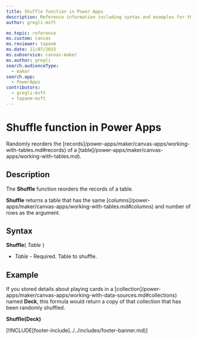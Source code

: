```yaml
---
title: Shuffle function in Power Apps
description: Reference information including syntax and examples for the Shuffle function in Power Apps.
author: gregli-msft

ms.topic: reference
ms.custom: canvas
ms.reviewer: tapanm
ms.date: 11/07/2015
ms.subservice: canvas-maker
ms.author: gregli
search.audienceType: 
  - maker
search.app: 
  - PowerApps
contributors:
  - gregli-msft
  - tapanm-msft
---
```

# Shuffle function in Power Apps
Randomly reorders the [records]/power-apps/maker/canvas-apps/working-with-tables.md#records) of a [table]/power-apps/maker/canvas-apps/working-with-tables.md).

## Description
The **Shuffle** function reorders the records of a table.

**Shuffle** returns a table that has the same [columns]/power-apps/maker/canvas-apps/working-with-tables.md#columns) and number of rows as the argument.

## Syntax
**Shuffle**( *Table* )

* *Table* - Required.  Table to shuffle.

## Example
If you stored details about playing cards in a [collection]/power-apps/maker/canvas-apps/working-with-data-sources.md#collections) named **Deck**, this formula would return a copy of that collection that has been randomly shuffled.

**Shuffle(Deck)**



[!INCLUDE[footer-include]../../includes/footer-banner.md)]